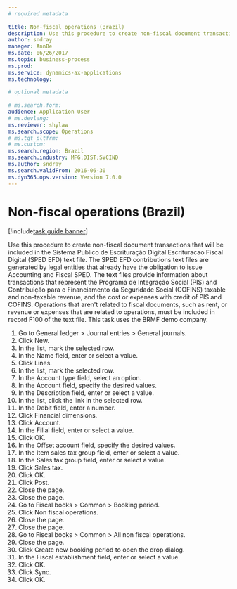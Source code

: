 ```yaml
--- 
# required metadata 
 
title: Non-fiscal operations (Brazil)
description: Use this procedure to create non-fiscal document transactions that will be included in the Sistema Publico de Escrituração Digital Escrituracao Fiscal Digital (SPED EFD) text file. 
author: sndray
manager: AnnBe 
ms.date: 06/26/2017
ms.topic: business-process 
ms.prod:  
ms.service: dynamics-ax-applications 
ms.technology:  
 
# optional metadata 
 
# ms.search.form:   
audience: Application User 
# ms.devlang:  
ms.reviewer: shylaw
ms.search.scope: Operations 
# ms.tgt_pltfrm:  
# ms.custom:  
ms.search.region: Brazil
ms.search.industry: MFG;DIST;SVCIND
ms.author: sndray
ms.search.validFrom: 2016-06-30 
ms.dyn365.ops.version: Version 7.0.0 
---
```

# Non-fiscal operations (Brazil)

[!include[task guide banner](../../includes/task-guide-banner.md)]

Use this procedure to create non-fiscal document transactions that will be included in the Sistema Publico de Escrituração Digital Escrituracao Fiscal Digital (SPED EFD) text file. The SPED EFD contributions text files are generated by legal entities that already have the obligation to issue Accounting and Fiscal SPED. The text files provide information about transactions that represent the Programa de Integração Social (PIS) and Contribuição para o Financiamento da Seguridade Social (COFINS) taxable and non-taxable revenue, and the cost or expenses with credit of PIS and COFINS. Operations that aren't related to fiscal documents, such as rent, or revenue or expenses that are related to operations, must be included in record F100 of the text file. This task uses the BRMF demo company.

1. Go to General ledger > Journal entries > General journals.
2. Click New.
3. In the list, mark the selected row.
4. In the Name field, enter or select a value.
5. Click Lines.
6. In the list, mark the selected row.
7. In the Account type field, select an option.
8. In the Account field, specify the desired values.
9. In the Description field, enter or select a value.
10. In the list, click the link in the selected row.
11. In the Debit field, enter a number.
12. Click Financial dimensions.
13. Click Account.
14. In the Filial field, enter or select a value.
15. Click OK.
16. In the Offset account field, specify the desired values.
17. In the Item sales tax group field, enter or select a value.
18. In the Sales tax group field, enter or select a value.
19. Click Sales tax.
20. Click OK.
21. Click Post.
22. Close the page.
23. Close the page.
24. Go to Fiscal books > Common > Booking period.
25. Click Non fiscal operations.
26. Close the page.
27. Close the page.
28. Go to Fiscal books > Common > All non fiscal operations.
29. Close the page.
30. Click Create new booking period to open the drop dialog.
31. In the Fiscal establishment field, enter or select a value.
32. Click OK.
33. Click Sync.
34. Click OK.

